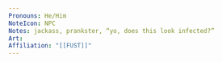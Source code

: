 ```yaml
---
Pronouns: He/Him
NoteIcon: NPC
Notes: jackass, prankster, “yo, does this look infected?”
Art: 
Affiliation: "[[FUST]]"
---
```

